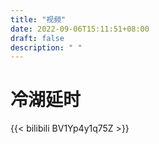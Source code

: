```yaml
---
title: "视频"
date: 2022-09-06T15:11:51+08:00
draft: false
description: " "
---
```



# 冷湖延时

{{< bilibili BV1Yp4y1q75Z >}}